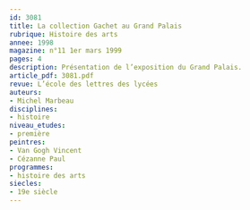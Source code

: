 ```yaml
---
id: 3081
title: La collection Gachet au Grand Palais
rubrique: Histoire des arts
annee: 1998
magazine: n°11 1er mars 1999
pages: 4
description: Présentation de l’exposition du Grand Palais.
article_pdf: 3081.pdf
revue: L’école des lettres des lycées
auteurs:
- Michel Marbeau
disciplines:
- histoire
niveau_etudes:
- première
peintres:
- Van Gogh Vincent
- Cézanne Paul
programmes:
- histoire des arts
siecles:
- 19e siècle
---
```

